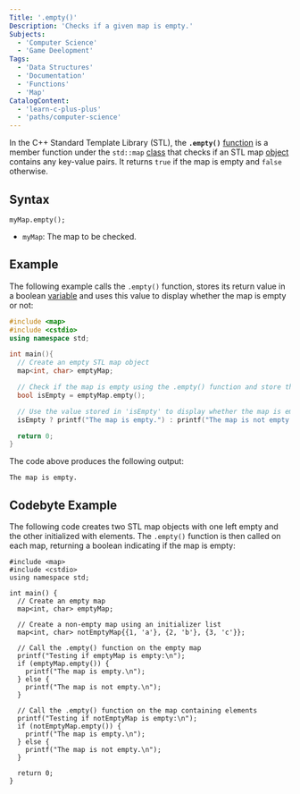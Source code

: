 ```yaml
---
Title: '.empty()'
Description: 'Checks if a given map is empty.'
Subjects:
  - 'Computer Science'
  - 'Game Deelopment'
Tags:
  - 'Data Structures'
  - 'Documentation'
  - 'Functions'
  - 'Map'
CatalogContent:
  - 'learn-c-plus-plus'
  - 'paths/computer-science'
---
```


In the C++ Standard Template Library (STL), the **`.empty()`** [function](https://www.codecademy.com/resources/docs/cpp/functions) is a member function under the `std::map` [class](https://www.codecademy.com/resources/docs/cpp/classes) that checks if an STL map [object](https://www.codecademy.com/resources/docs/cpp/objects) contains any key-value pairs. It returns `true` if the map is empty and `false` otherwise.

## Syntax

```pseudo
myMap.empty();
```

- `myMap`: The map to be checked.

## Example

The following example calls the `.empty()` function, stores its return value in a boolean [variable](https://www.codecademy.com/resources/docs/cpp/variables) and uses this value to display whether the map is empty or not:

```cpp
#include <map>
#include <cstdio>
using namespace std;

int main(){
  // Create an empty STL map object
  map<int, char> emptyMap;

  // Check if the map is empty using the .empty() function and store the result
  bool isEmpty = emptyMap.empty();

  // Use the value stored in 'isEmpty' to display whether the map is empty or not
  isEmpty ? printf("The map is empty.") : printf("The map is not empty.");

  return 0;
}
```

The code above produces the following output:

```shell
The map is empty.
```

## Codebyte Example

The following code creates two STL map objects with one left empty and the other initialized with elements. The `.empty()` function is then called on each map, returning a boolean indicating if the map is empty:

```codebyte/cpp
#include <map>
#include <cstdio>
using namespace std;

int main() {
  // Create an empty map
  map<int, char> emptyMap;

  // Create a non-empty map using an initializer list
  map<int, char> notEmptyMap{{1, 'a'}, {2, 'b'}, {3, 'c'}};

  // Call the .empty() function on the empty map
  printf("Testing if emptyMap is empty:\n");
  if (emptyMap.empty()) {
    printf("The map is empty.\n");
  } else {
    printf("The map is not empty.\n");
  }

  // Call the .empty() function on the map containing elements
  printf("Testing if notEmptyMap is empty:\n");
  if (notEmptyMap.empty()) {
    printf("The map is empty.\n");
  } else {
    printf("The map is not empty.\n");
  }

  return 0;
}
```
